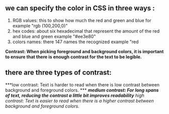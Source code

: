## we can specify the color in CSS in three ways :
1. RGB values: this to show how much the red and green and blue for example "rgb (100,200,0)"
2. hex codes: about six hexadecimal that represent the amount of the red and blue and green example  "#ee3e80"
3. colors names: there 147 names the recognized example "red
 
**Contrast: When picking foreground and background colors, it is important to ensure that there is enough contrast for the text to be legible.**
## there are three types of contrast:
***low contrast: Text is harder to read when there is low contrast between background and foreground colors. ***
***medium contrast: For long spans of text, reducing the contrast a little bit improves readability***
*high contrast: Text is easier to read when there is a higher contrast between background and foreground colors.*
